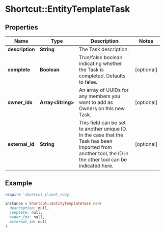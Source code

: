 # Shortcut::EntityTemplateTask

## Properties

| Name | Type | Description | Notes |
| ---- | ---- | ----------- | ----- |
| **description** | **String** | The Task description. |  |
| **complete** | **Boolean** | True/false boolean indicating whether the Task is completed. Defaults to false. | [optional] |
| **owner_ids** | **Array&lt;String&gt;** | An array of UUIDs for any members you want to add as Owners on this new Task. | [optional] |
| **external_id** | **String** | This field can be set to another unique ID. In the case that the Task has been imported from another tool, the ID in the other tool can be indicated here. | [optional] |

## Example

```ruby
require 'shortcut_client_ruby'

instance = Shortcut::EntityTemplateTask.new(
  description: null,
  complete: null,
  owner_ids: null,
  external_id: null
)
```

